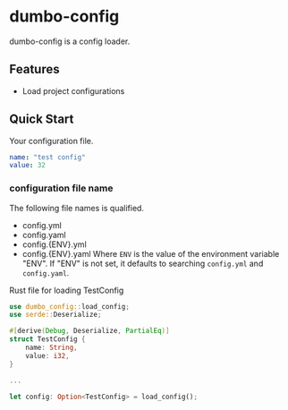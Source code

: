 # dumbo-config  
dumbo-config is a config loader.  


## Features  
- Load project configurations  


## Quick Start  
Your configuration file.
```yaml
name: "test config"
value: 32
```

### configuration file name
The following file names is qualified.
- config.yml
- config.yaml
- config.{ENV}.yml
- config.{ENV}.yaml
Where `ENV` is the value of the environment variable "ENV". If "ENV" is not set, it defaults to searching `config.yml` and `config.yaml`.



Rust file for loading TestConfig
```rust
use dumbo_config::load_config;
use serde::Deserialize;

#[derive(Debug, Deserialize, PartialEq)]
struct TestConfig {
    name: String,
    value: i32,
}

...

let config: Option<TestConfig> = load_config();
```
